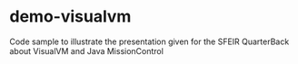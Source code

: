 # demo-visualvm

Code sample to illustrate the presentation given for the SFEIR QuarterBack about VisualVM  and Java MissionControl


